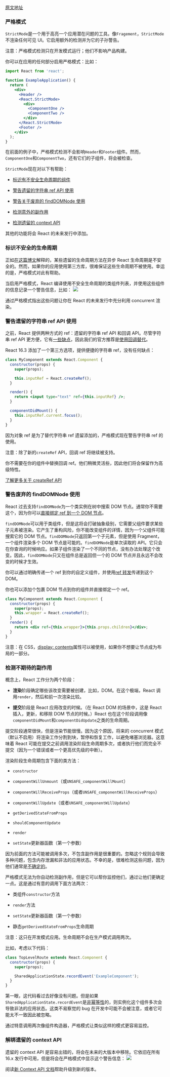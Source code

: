 [原文地址](https://reactjs.org/docs/strict-mode.html)
### 严格模式

`StrictMode`是一个用于高亮一个应用潜在问题的工具。像`Fragement`，`StrictMode`不渲染任何可见 UI。它启用额外的检测并为它的子孙警告。

注意：严格模式检测只在开发模式运行；他们不影响产品构建。

你可以在应用的任何部分启用严格模式：比如：
```jsx harmony
import React from 'react';

function ExampleApplication() {
  return (
    <div>
      <Header />
      <React.StrictMode>
        <div>
          <ComponentOne />
          <ComponentTwo />
        </div>
      </React.StrictMode>
      <Footer />
    </div>
  );
}
```
在前面的例子中，严格模式检测不会影响`Header`和`Footer`组件。然而，`ComponentOne`和`ComponentTwo`，还有它们的子组件，将会被检查。

`StrictMode`现在对以下有帮助：

- [标识有不安全生命周期的组件]()

- [警告遗留的字符串 ref API 使用]()

- [警告关于废弃的 findDOMNode 使用]()

- [检测意外的副作用]()

- [检测遗留的 context  API]()

其他的功能将会 React 的未来发行中添加。

### 标识不安全的生命周期

正如[在这篇博文](https://reactjs.org/blog/2018/03/27/update-on-async-rendering.html)解释的，某些遗留的生命周期方法在异步 React 生命周期是不安全的。然而，如果你的应用使用第三方库，很难保证这些生命周期不被使用。幸运的是，严格模式对此有帮助。

当启用严格模式，React 编译使用不安全生命周期的类组件列表，并使用这些组件的信息记录一个警告信息，比如：
![](https://reactjs.org/static/strict-mode-unsafe-lifecycles-warning-e4fdbff774b356881123e69ad88eda88-2535d.png)

通过严格模式指出这些问题让你在 React 的未来发行中充分利用 concurrent 渲染。

### 警告遗留的字符串 ref API 使用

之前，React 提供两种方式的 ref：遗留的字符串 ref API 和回调 API。尽管字符串 ref API 更方便，它有[一些缺点](https://github.com/facebook/react/issues/1373)，因此我们的官方推荐是[使用回调替代](https://reactjs.org/docs/refs-and-the-dom.html#legacy-api-string-refs)。

React 16.3 添加了一个第三方选项，提供便捷的字符串 ref，没有任何缺点：
```jsx harmony
class MyComponent extends React.Component {
  constructor(props) {
    super(props);

    this.inputRef = React.createRef();
  }

  render() {
    return <input type="text" ref={this.inputRef} />;
  }

  componentDidMount() {
    this.inputRef.current.focus();
  }
}
```

因为对象 ref 是为了替代字符串 ref 遗留添加的，严格模式现在警告字符串 ref 的使用。

注意：除了新的`createRef` API，回调 ref 将继续被支持。

你不需要在你的组件中替换回调 ref。他们稍微灵活些，因此他们将会保留作为高级特性。

[了解更多关于 createRef API](https://reactjs.org/docs/refs-and-the-dom.html)

### 警告废弃的 findDOMNode 使用

React 过去支持`findDOMNode`为一个类实例在树中搜索 DOM 节点。通常你不需要这个，因为你可以[直接绑定 ref 到一个 DOM 节点](https://reactjs.org/docs/refs-and-the-dom.html#creating-refs)。

`findDOMNode`可以用于类组件，但是这将会打破抽象级别，它需要父组件要求某些子元素被渲染。它产生了重构风险，你不能改变组件的详情，因为一个父组件可能搜索它的 DOM 节点。`findDOMNode`只返回第一个子元素，但是使用 Fragment，一个组件渲染多个 DOM 节点是可能的。`findDOMNode`是单次读取的 API。它只会在你查询的时候响应。如果子组件渲染了一个不同的节点，没有办法处理这个改变。因此，`findDOMNode`只又在组件总是返回但一个的 DOM 节点并且永远不会改变的时候才生效。

你可以通过明确传递一个 ref 到你的自定义组件，并使用[ref 转发](https://reactjs.org/docs/forwarding-refs.html#forwarding-refs-to-dom-components)传递到这个 DOM。

你也可以添加个包裹 DOM 节点到你的组件并直接绑定一个 ref。
```jsx harmony
class MyComponent extends React.Component {
  constructor(props) {
    super(props);
    this.wrapper = React.createRef();
  }
  render() {
    return <div ref={this.wrapper}>{this.props.children}</div>;
  }
}
```

注意：在 CSS，[display: contents]()属性可以被使用，如果你不想要让节点成为布局的一部分。

### 检测不期待的副作用

概念上，React 工作分为两个阶段：

- **渲染**阶段确定哪些该改变需要被创建，比如，DOM。在这个极端，React 调用`render`，然后和前一次渲染比较。

- **提交**阶段是 React 应用改变的时候。（在 React DOM 的场景中，这是 React 插入，更新，和移除 DOM 节点的时候。）React 也在这个阶段调用像`componentDidMount`和`componentDidUpdate`之类的生命周期。

提交阶段通常很快，但是渲染节能很慢。因为这个原因，将来的 concurrent 模式（默认不启用）将渲染工作分割到块，暂停和恢复工作，以避免堵塞浏览器。这意味着 React 可能在提交之前调用渲染阶段生命周期多次，或者执行他们而完全不提交（因为一个错误或者一个更高优先级的中断）。

渲染阶段生命周期包含下面的类方法：

- `constructor`

- `componentWillUnmount`（或`UNSAFE_componentWillMount`）

- `componentWillReceiveProps`（或者`UNSAFE_componentWillReceiveProps`）
- `componentWillUpdate`（或者`UNSAFE_componentWillUpdate`）
- `getDerivedStateFromProps`
- `shouldComponentUpdate`
- `render`
- `setState`更新器函数（第一个参数）

因为前面的方法可能被调用多次，不包含副作用是很重要的。忽略这个规则会导致多种问题，包含内存泄漏和非法的应用状态。不幸的是，很难检测这些问题，因为他们通常是[不确定的](https://en.wikipedia.org/wiki/Deterministic_algorithm)。

严格模式无法为你自动检测副作用，但是它可以帮你监控他们，通过让他们更确定一点。这是通过有意的调用下面方法两次：

- 类组件`constructor`方法

- `render`方法

- `setState`更新器函数（第一个参数）

- 静态`getDerivedStateFromProps`生命周期

注意：这只在开发模式应用。生命周期不会在生产模式调用两次。

比如，考虑以下代码：

```jsx harmony
class TopLevelRoute extends React.Component {
  constructor(props) {
    super(props);

    SharedApplicationState.recordEvent('ExampleComponent');
  }
}
```

第一眼，这代码看过去好像没有问题。但是如果`SharedApplicationState.recordEvent`是[非幂等性](https://en.wikipedia.org/wiki/Idempotence#Computer_science_meaning)的，则实例化这个组件多次会导致非法的应用状态。这类不易察觉的 bug 在开发中可能不会被注意，或者它可能太不一致因此被忽略。

通过特意调用两次像组件构造器，严格模式让类似这样的模式更容易监控。

### 解绑遗留的 context  API

遗留的 context API 是容易出错的，将会在未来的大版本中移除。它依旧在所有 16.x 发行中可用，但是将会在严格模式中显示这个警告信息：
![](https://reactjs.org/static/warn-legacy-context-in-strict-mode-fca5c5e1fb2ef2e2d59afb100b432c12-4b612.png)

阅读[新 Context API 文档](https://reactjs.org/docs/context.html)帮助升级到新的版本。
